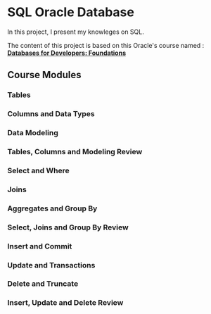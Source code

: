# SQL Oracle Database

In this project, I present my knowleges on SQL. 

The content of this project is based on this Oracle's course named : [__Databases for Developers: Foundations__](https://devgym.oracle.com/pls/apex/dg/class/databases-for-developers-foundations.html)

## Course Modules
### Tables
### Columns and Data Types
### Data Modeling
### Tables, Columns and Modeling Review
### Select and Where
### Joins
### Aggregates and Group By
### Select, Joins and Group By Review
### Insert and Commit
### Update and Transactions
### Delete and Truncate
### Insert, Update and Delete Review

